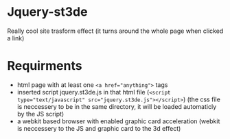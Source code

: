 Jquery-st3de
============

Really cool site trasform effect (it turns around the whole page when clicked a link)

Requirments
===========

- html page with at least one <code>\<a href="anything"\></code> tags
- inserted script jquery.st3de.js in that html file (<code>\<script type="text/javascript" src="jquery.st3de.js"\>\</script\></code>) (the css file is neccessery to be in the same directory, it will be loaded automaticly by the JS script)
- a webkit based browser with enabled graphic card acceleration (webkit is neccessery to the JS and graphic card to the 3d effect)